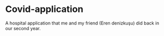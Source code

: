 # Covid-application
A hospital application that me and my friend (Eren denizkuşu) did back in our second year.
